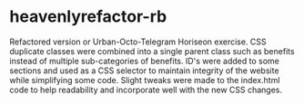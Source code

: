 # heavenlyrefactor-rb
Refactored version or Urban-Octo-Telegram Horiseon exercise. 
CSS duplicate classes were combined into a single parent class such as benefits instead of multiple sub-categories of benefits. 
ID's were added to some sections and used as a CSS selector to maintain integrity of the website while simplifying some code. 
Slight tweaks were made to the index.html code to help readability and incorporate well with the new CSS changes. 
